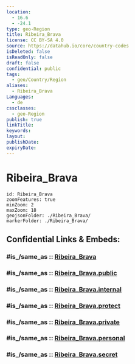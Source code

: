 ```yaml
---
location:
  - 16.6
  - -24.1
type: geo-Region
title: Ribeira_Brava
license: CC BY-SA 4.0
source: https://datahub.io/core/country-codes
isDeleted: false
isReadOnly: false
draft: false
confidential: public
tags:
  - geo/Country/Region
aliases:
  - Ribeira_Brava
Languages:
  - de
cssclasses:
  - geo-Region
publish: true
linkTitle:
keywords:
layout:
publishDate:
expiryDate:
---
```


# Ribeira_Brava

```leaflet
id: Ribeira_Brava
zoomFeatures: true 
minZoom: 2 
maxZoom: 18
geojsonFolder: ./Ribeira_Brava/
markerFolder: ./Ribeira_Brava/
```


## Confidential Links & Embeds: 

### #is_/same_as :: [Ribeira_Brava](/_Standards/Earth/Continent/Africa/Africa~West/Cape_Verde/municipalities~Cape_Verde/Ribeira_Brava.md) 

### #is_/same_as :: [Ribeira_Brava.public](/_public/Earth/Continent/Africa/Africa~West/Cape_Verde/municipalities~Cape_Verde/Ribeira_Brava.public.md) 

### #is_/same_as :: [Ribeira_Brava.internal](/_internal/Earth/Continent/Africa/Africa~West/Cape_Verde/municipalities~Cape_Verde/Ribeira_Brava.internal.md) 

### #is_/same_as :: [Ribeira_Brava.protect](/_protect/Earth/Continent/Africa/Africa~West/Cape_Verde/municipalities~Cape_Verde/Ribeira_Brava.protect.md) 

### #is_/same_as :: [Ribeira_Brava.private](/_private/Earth/Continent/Africa/Africa~West/Cape_Verde/municipalities~Cape_Verde/Ribeira_Brava.private.md) 

### #is_/same_as :: [Ribeira_Brava.personal](/_personal/Earth/Continent/Africa/Africa~West/Cape_Verde/municipalities~Cape_Verde/Ribeira_Brava.personal.md) 

### #is_/same_as :: [Ribeira_Brava.secret](/_secret/Earth/Continent/Africa/Africa~West/Cape_Verde/municipalities~Cape_Verde/Ribeira_Brava.secret.md)

